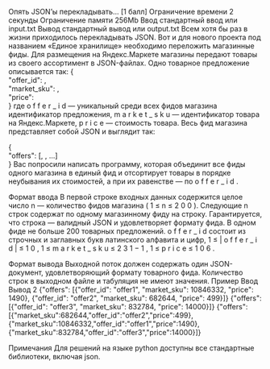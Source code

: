 Опять JSON’ы перекладывать... [1 балл]
Ограничение времени	2 секунды
Ограничение памяти	256Mb
Ввод	стандартный ввод или input.txt
Вывод	стандартный вывод или output.txt
Всем хотя бы раз в жизни приходилось перекладывать JSON. Вот и для нового проекта под названием «Единое хранилище» необходимо переложить магазинные фиды. Для размещения на Яндекс.Маркете магазины передают товары из своего ассортимент в JSON-файлах. Одно товарное предложение описывается так:
{  
    "offer_id": <string>,  
    "market_sku": <int>,  
    "price": <int>  
}
где 
o
f
f
e
r
_
i
d
 — уникальный среди всех фидов магазина идентификатор предложения, 
m
a
r
k
e
t
_
s
k
u
 — идентификатор товара на Яндекс.Маркете, 
p
r
i
c
e
 — стоимость товара.
Весь фид магазина представляет собой JSON и выглядит так:

{  
    "offers": [<offer>, <offer>, ...]  
}
Вас попросили написать программу, которая объединит все фиды одного магазина в единый фид и отсортирует товары в порядке неубывания их стоимостей, а при их равенстве — по 
o
f
f
e
r
_
i
d
.

Формат ввода
В первой строке входных данных содержится целое число 
n
 — количество фидов магазина (
1
≤
n
≤
2
0
0
). Следующие 
n
 строк содержат по одному магазинному фиду на строку. Гарантируется, что строка — валидный JSON и удовлетворяет формату фида. В одном фиде не больше 200 товарных предложений. 
o
f
f
e
r
_
i
d
 состоит из строчных и заглавных букв латинского алфавита и цифр, 
1
≤
|
o
f
f
e
r
_
i
d
|
≤
1
0
, 
1
≤
m
a
r
k
e
t
_
s
k
u
≤
2
3
1
−
1
, 
1
≤
p
r
i
c
e
≤
1
0
6
.

Формат вывода
Выходной поток должен содержать один JSON-документ, удовлетворяющий формату товарного фида. Количество строк в выходном файле и табуляция не имеют значения.
Пример
Ввод	Вывод
2
{"offers": [{"offer_id": "offer1", "market_sku": 10846332, "price": 1490}, {"offer_id": "offer2", "market_sku": 682644, "price": 499}]}
{"offers": [{"offer_id": "offer3", "market_sku": 832784, "price": 14000}]}
{"offers":[{"market_sku":682644,"offer_id":"offer2","price":499},{"market_sku":10846332,"offer_id":"offer1","price":1490},{"market_sku":832784,"offer_id":"offer3","price":14000}]}


Примечания
Для решений на языке python доступны все стандартные библиотеки, включая json.